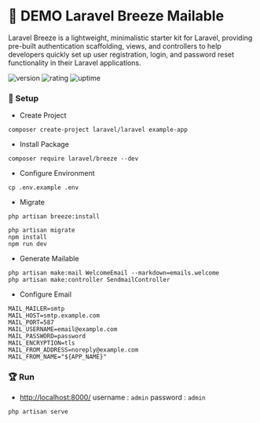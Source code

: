 # 🎉 DEMO Laravel Breeze Mailable

Laravel Breeze is a lightweight, minimalistic starter kit for Laravel, providing pre-built authentication scaffolding, views, and controllers to help developers quickly set up user registration, login, and password reset functionality in their Laravel applications.

![version](https://img.shields.io/badge/version-1.0-blue)
![rating](https://img.shields.io/badge/rating-★★★★★-yellow)
![uptime](https://img.shields.io/badge/uptime-100%25-brightgreen)

### 🚀 Setup

- Create Project

```shell
composer create-project laravel/laravel example-app
```

- Install Package

```shell
composer require laravel/breeze --dev
```

- Configure Environment

```shell
cp .env.example .env
```

- Migrate

```
php artisan breeze:install
 
php artisan migrate
npm install
npm run dev
```

- Generate Mailable

```
php artisan make:mail WelcomeEmail --markdown=emails.welcome
php artisan make:controller SendmailController
```

- Configure Email

```
MAIL_MAILER=smtp
MAIL_HOST=smtp.example.com
MAIL_PORT=587
MAIL_USERNAME=email@example.com
MAIL_PASSWORD=password
MAIL_ENCRYPTION=tls
MAIL_FROM_ADDRESS=noreply@example.com
MAIL_FROM_NAME="${APP_NAME}"
```

### 🏆 Run

- [http://localhost:8000/](http://localhost:8000/) username : `admin` password : `admin`

```shell
php artisan serve
```

